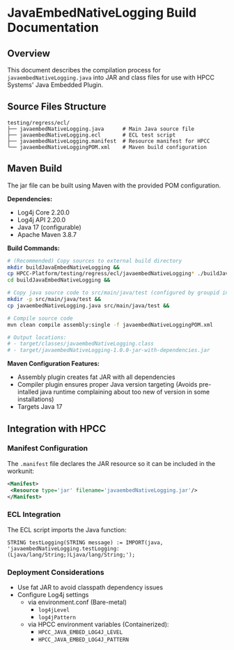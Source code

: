 # JavaEmbedNativeLogging Build Documentation

## Overview
This document describes the compilation process for `javaembedNativeLogging.java` into JAR and class files for use with HPCC Systems' Java Embedded Plugin.

## Source Files Structure
```
testing/regress/ecl/
├── javaembedNativeLogging.java      # Main Java source file
├── javaembedNativeLogging.ecl       # ECL test script
├── javaembedNativeLogging.manifest  # Resource manifest for HPCC
└── javaembedNativeLoggingPOM.xml    # Maven build configuration
```

##  Maven Build
The jar file can be built using Maven with the provided POM configuration.

**Dependencies:**
- Log4j Core 2.20.0
- Log4j API 2.20.0
- Java 17 (configurable)
- Apache Maven 3.8.7

**Build Commands:**
```bash
# (Recommended) Copy sources to external build directory
mkdir buildJavaEmbedNativeLogging &&
cp HPCC-Platform/testing/regress/ecl/javaembedNativeLogging* ./buildJavaEmbedNativeLogging &&
cd buildJavaEmbedNativeLogging &&

# Copy java source code to src/main/java/test (configured by groupid in pom.xml)
mkdir -p src/main/java/test &&
cp javaembedNativeLogging.java src/main/java/test &&

# Compile source code
mvn clean compile assembly:single -f javaembedNativeLoggingPOM.xml

# Output locations:
# - target/classes/javaembedNativeLogging.class
# - target/javaembedNativeLogging-1.0.0-jar-with-dependencies.jar
```

**Maven Configuration Features:**
- Assembly plugin creates fat JAR with all dependencies
- Compiler plugin ensures proper Java version targeting (Avoids pre-intalled java runtime complaining about too new of version in some installations)
- Targets Java 17

## Integration with HPCC

### Manifest Configuration
The `.manifest` file declares the JAR resource so it can be included in the workunit:
```xml
<Manifest>
 <Resource type='jar' filename='javaembedNativeLogging.jar'/>
</Manifest>
```

### ECL Integration
The ECL script imports the Java function:
```ecl
STRING testLogging(STRING message) := IMPORT(java, 'javaembedNativeLogging.testLogging:(Ljava/lang/String;)Ljava/lang/String;');
```

### Deployment Considerations
- Use fat JAR to avoid classpath dependency issues
- Configure Log4j settings 
  - via environment.conf (Bare-metal)
    - `log4jLevel`
    - `log4jPattern`
  - via HPCC environment variables (Containerized):
    - `HPCC_JAVA_EMBED_LOG4J_LEVEL`
    - `HPCC_JAVA_EMBED_LOG4J_PATTERN`
